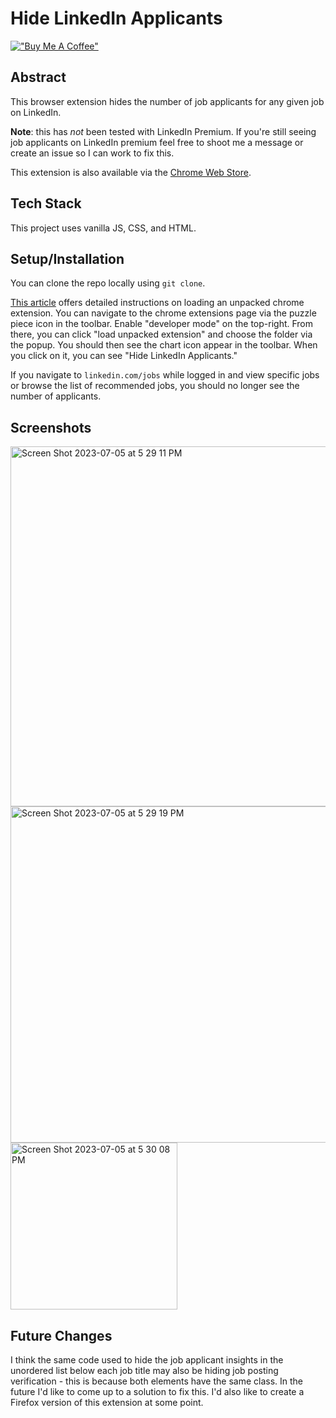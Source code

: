 # Hide LinkedIn Applicants

[!["Buy Me A Coffee"](https://www.buymeacoffee.com/assets/img/custom_images/orange_img.png)](https://www.buymeacoffee.com/decemberthedeveloper)

## Abstract
This browser extension hides the number of job applicants for any given job on LinkedIn.

**Note**: this has *not* been tested with LinkedIn Premium. If you're still seeing job applicants on LinkedIn premium feel free to shoot me a message or create an issue so I can work to fix this. 

This extension is also available via the [Chrome Web Store](https://chrome.google.com/webstore/detail/hide-linkedin-applicants/kijengemjcefglfhbkjhfnilepigfcop). 

## Tech Stack
This project uses vanilla JS, CSS, and HTML.

## Setup/Installation
You can clone the repo locally using `git clone`.

[This article](https://developer.chrome.com/docs/extensions/mv3/getstarted/development-basics/#load-unpacked) offers detailed instructions on loading an unpacked chrome extension. You can navigate to the chrome extensions page via the puzzle piece icon in the toolbar. Enable "developer mode" on the top-right. From there, you can click "load unpacked extension" and choose the folder via the popup. You should then see the chart icon appear in the toolbar. When you click on it, you can see "Hide LinkedIn Applicants."

If you navigate to `linkedin.com/jobs` while logged in and view specific jobs or browse the list of recommended jobs, you should no longer see the number of applicants. 

## Screenshots

<img width="576" alt="Screen Shot 2023-07-05 at 5 29 11 PM" src="https://github.com/garnetred/hide-linkedin-applicants/assets/59572865/7681f9f8-698b-4c31-90b5-dd1ee3696604">

<img width="538" alt="Screen Shot 2023-07-05 at 5 29 19 PM" src="https://github.com/garnetred/hide-linkedin-applicants/assets/59572865/33a1f3f1-ca1a-4e7d-8c31-b0b71bc36371">


<img width="267" alt="Screen Shot 2023-07-05 at 5 30 08 PM" src="https://github.com/garnetred/hide-linkedin-applicants/assets/59572865/1035b208-8722-4964-81d8-69741e4ee10e">


## Future Changes
I think the same code used to hide the job applicant insights in the unordered list below each job title may also be hiding job posting verification - this is because both elements have the same class. In the future I'd like to come up to a solution to fix this.
I'd also like to create a Firefox version of this extension at some point.

